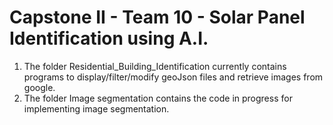 # Capstone II - Team 10 - Solar Panel Identification using A.I.

1. The folder Residential_Building_Identification currently contains programs to display/filter/modify geoJson files and retrieve images from google. 
2. The folder Image segmentation contains the code in progress for implementing image segmentation.
